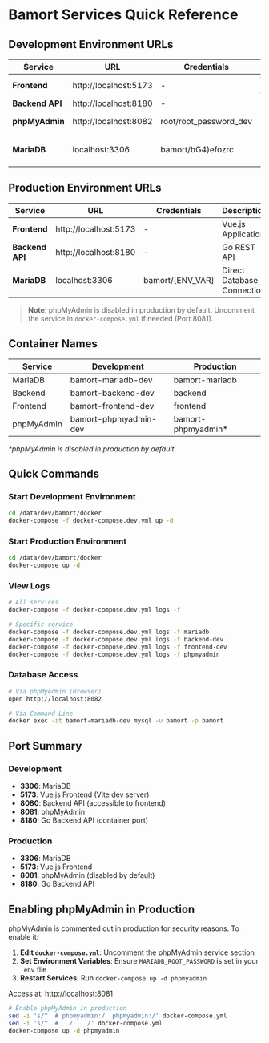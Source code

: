 # Bamort Services Quick Reference

## Development Environment URLs

| Service | URL | Credentials | Description |
|---------|-----|-------------|-------------|
| **Frontend** | http://localhost:5173 | - | Vue.js Application |
| **Backend API** | http://localhost:8180 | - | Go REST API |
| **phpMyAdmin** | http://localhost:8082 | root/root_password_dev | Database Management |
| **MariaDB** | localhost:3306 | bamort/bG4)efozrc | Direct Database Connection |

## Production Environment URLs

| Service | URL | Credentials | Description |
|---------|-----|-------------|-------------|
| **Frontend** | http://localhost:5173 | - | Vue.js Application |
| **Backend API** | http://localhost:8180 | - | Go REST API |
| **MariaDB** | localhost:3306 | bamort/[ENV_VAR] | Direct Database Connection |

> **Note**: phpMyAdmin is disabled in production by default. Uncomment the service in `docker-compose.yml` if needed (Port 8081).

## Container Names

| Service | Development | Production |
|---------|-------------|------------|
| MariaDB | bamort-mariadb-dev | bamort-mariadb |
| Backend | bamort-backend-dev | backend |
| Frontend | bamort-frontend-dev | frontend |
| phpMyAdmin | bamort-phpmyadmin-dev | bamort-phpmyadmin* |

*\*phpMyAdmin is disabled in production by default*

## Quick Commands

### Start Development Environment
```bash
cd /data/dev/bamort/docker
docker-compose -f docker-compose.dev.yml up -d
```

### Start Production Environment
```bash
cd /data/dev/bamort/docker
docker-compose up -d
```

### View Logs
```bash
# All services
docker-compose -f docker-compose.dev.yml logs -f

# Specific service
docker-compose -f docker-compose.dev.yml logs -f mariadb
docker-compose -f docker-compose.dev.yml logs -f backend-dev
docker-compose -f docker-compose.dev.yml logs -f frontend-dev
docker-compose -f docker-compose.dev.yml logs -f phpmyadmin
```

### Database Access
```bash
# Via phpMyAdmin (Browser)
open http://localhost:8082

# Via Command Line
docker exec -it bamort-mariadb-dev mysql -u bamort -p bamort
```

## Port Summary

### Development
- **3306**: MariaDB
- **5173**: Vue.js Frontend (Vite dev server)
- **8080**: Backend API (accessible to frontend)
- **8081**: phpMyAdmin
- **8180**: Go Backend API (container port)

### Production  
- **3306**: MariaDB
- **5173**: Vue.js Frontend
- **8081**: phpMyAdmin (disabled by default)
- **8180**: Go Backend API

## Enabling phpMyAdmin in Production

phpMyAdmin is commented out in production for security reasons. To enable it:

1. **Edit `docker-compose.yml`**: Uncomment the phpMyAdmin service section
2. **Set Environment Variables**: Ensure `MARIADB_ROOT_PASSWORD` is set in your `.env` file
3. **Restart Services**: Run `docker-compose up -d phpmyadmin`

Access at: http://localhost:8081

```bash
# Enable phpMyAdmin in production
sed -i 's/^  # phpmyadmin:/  phpmyadmin:/' docker-compose.yml
sed -i 's/^  #   /    /' docker-compose.yml
docker-compose up -d phpmyadmin
```
